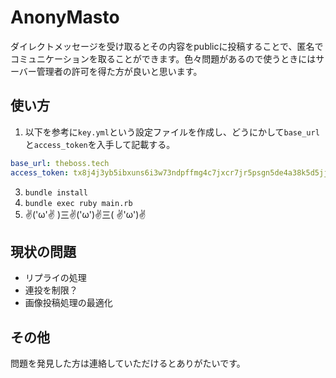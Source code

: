 # AnonyMasto
ダイレクトメッセージを受け取るとその内容をpublicに投稿することで、匿名でコミュニケーションを取ることができます。色々問題があるので使うときにはサーバー管理者の許可を得た方が良いと思います。

## 使い方
1. 以下を参考に`key.yml`という設定ファイルを作成し、どうにかして`base_url`と`access_token`を入手して記載する。
```key.yml
base_url: theboss.tech
access_token: tx8j4j3yb5ibxuns6i3w73ndpffmg4c7jxcr7jr5psgn5de4a38k5d5jjc4tsir8
```
3. `bundle install`
4. `bundle exec ruby main.rb`
5.  ✌('ω'✌ )三✌('ω')✌三( ✌'ω')✌

## 現状の問題
- リプライの処理
- 連投を制限？
- 画像投稿処理の最適化

## その他
問題を発見した方は連絡していただけるとありがたいです。
